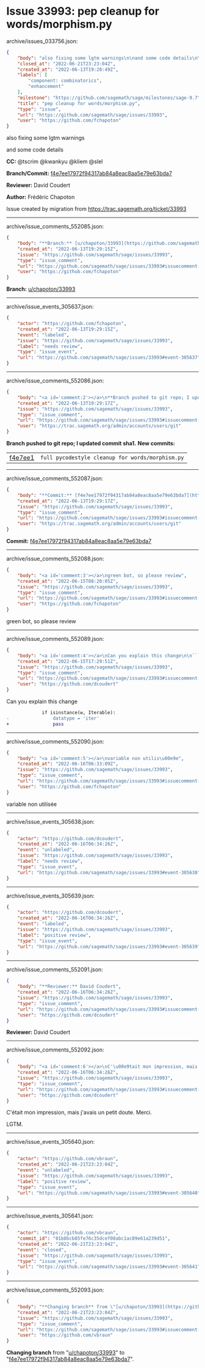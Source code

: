 # Issue 33993: pep cleanup for words/morphism.py

archive/issues_033756.json:
```json
{
    "body": "also fixing some lgtm warnings\n\nand some code details\n\n**CC:**  @tscrim @kwankyu @kliem @slel\n\n**Branch/Commit:** [f4e7ee17972f94317ab84a8eac8aa5e79e63bda7](https://github.com/sagemath/sagetrac-mirror/commit/f4e7ee17972f94317ab84a8eac8aa5e79e63bda7)\n\n**Reviewer:** David Coudert\n\n**Author:** Fr\u00e9d\u00e9ric Chapoton\n\nIssue created by migration from https://trac.sagemath.org/ticket/33993\n\n",
    "closed_at": "2022-06-21T23:23:04Z",
    "created_at": "2022-06-13T19:28:49Z",
    "labels": [
        "component: combinatorics",
        "enhancement"
    ],
    "milestone": "https://github.com/sagemath/sage/milestones/sage-9.7",
    "title": "pep cleanup for words/morphism.py",
    "type": "issue",
    "url": "https://github.com/sagemath/sage/issues/33993",
    "user": "https://github.com/fchapoton"
}
```
also fixing some lgtm warnings

and some code details

**CC:**  @tscrim @kwankyu @kliem @slel

**Branch/Commit:** [f4e7ee17972f94317ab84a8eac8aa5e79e63bda7](https://github.com/sagemath/sagetrac-mirror/commit/f4e7ee17972f94317ab84a8eac8aa5e79e63bda7)

**Reviewer:** David Coudert

**Author:** Frédéric Chapoton

Issue created by migration from https://trac.sagemath.org/ticket/33993





---

archive/issue_comments_552085.json:
```json
{
    "body": "**Branch:** [u/chapoton/33993](https://github.com/sagemath/sagetrac-mirror/tree/u/chapoton/33993)",
    "created_at": "2022-06-13T19:29:15Z",
    "issue": "https://github.com/sagemath/sage/issues/33993",
    "type": "issue_comment",
    "url": "https://github.com/sagemath/sage/issues/33993#issuecomment-552085",
    "user": "https://github.com/fchapoton"
}
```

**Branch:** [u/chapoton/33993](https://github.com/sagemath/sagetrac-mirror/tree/u/chapoton/33993)



---

archive/issue_events_305637.json:
```json
{
    "actor": "https://github.com/fchapoton",
    "created_at": "2022-06-13T19:29:15Z",
    "event": "labeled",
    "issue": "https://github.com/sagemath/sage/issues/33993",
    "label": "needs review",
    "type": "issue_event",
    "url": "https://github.com/sagemath/sage/issues/33993#event-305637"
}
```



---

archive/issue_comments_552086.json:
```json
{
    "body": "<a id='comment:2'></a>\n**Branch pushed to git repo; I updated commit sha1.** **New commits:**\n<table><tr><td><a href=\"https://github.com/sagemath/sagetrac-mirror/commit/f4e7ee17972f94317ab84a8eac8aa5e79e63bda7\">f4e7ee1</a></td><td><code>full pycodestyle cleanup for words/morphism.py</code></td></tr></table>\n",
    "created_at": "2022-06-13T19:29:17Z",
    "issue": "https://github.com/sagemath/sage/issues/33993",
    "type": "issue_comment",
    "url": "https://github.com/sagemath/sage/issues/33993#issuecomment-552086",
    "user": "https://trac.sagemath.org/admin/accounts/users/git"
}
```

<a id='comment:2'></a>
**Branch pushed to git repo; I updated commit sha1.** **New commits:**
<table><tr><td><a href="https://github.com/sagemath/sagetrac-mirror/commit/f4e7ee17972f94317ab84a8eac8aa5e79e63bda7">f4e7ee1</a></td><td><code>full pycodestyle cleanup for words/morphism.py</code></td></tr></table>




---

archive/issue_comments_552087.json:
```json
{
    "body": "**Commit:** [f4e7ee17972f94317ab84a8eac8aa5e79e63bda7](https://github.com/sagemath/sagetrac-mirror/commit/f4e7ee17972f94317ab84a8eac8aa5e79e63bda7)",
    "created_at": "2022-06-13T19:29:17Z",
    "issue": "https://github.com/sagemath/sage/issues/33993",
    "type": "issue_comment",
    "url": "https://github.com/sagemath/sage/issues/33993#issuecomment-552087",
    "user": "https://trac.sagemath.org/admin/accounts/users/git"
}
```

**Commit:** [f4e7ee17972f94317ab84a8eac8aa5e79e63bda7](https://github.com/sagemath/sagetrac-mirror/commit/f4e7ee17972f94317ab84a8eac8aa5e79e63bda7)



---

archive/issue_comments_552088.json:
```json
{
    "body": "<a id='comment:3'></a>\ngreen bot, so please review",
    "created_at": "2022-06-15T08:20:05Z",
    "issue": "https://github.com/sagemath/sage/issues/33993",
    "type": "issue_comment",
    "url": "https://github.com/sagemath/sage/issues/33993#issuecomment-552088",
    "user": "https://github.com/fchapoton"
}
```

<a id='comment:3'></a>
green bot, so please review



---

archive/issue_comments_552089.json:
```json
{
    "body": "<a id='comment:4'></a>\nCan you explain this change\n\n```diff\n             if isinstance(w, Iterable):\n-                datatype = 'iter'\n+                pass\n```",
    "created_at": "2022-06-15T17:29:51Z",
    "issue": "https://github.com/sagemath/sage/issues/33993",
    "type": "issue_comment",
    "url": "https://github.com/sagemath/sage/issues/33993#issuecomment-552089",
    "user": "https://github.com/dcoudert"
}
```

<a id='comment:4'></a>
Can you explain this change

```diff
             if isinstance(w, Iterable):
-                datatype = 'iter'
+                pass
```



---

archive/issue_comments_552090.json:
```json
{
    "body": "<a id='comment:5'></a>\nvariable non utilis\u00e9e",
    "created_at": "2022-06-16T06:33:09Z",
    "issue": "https://github.com/sagemath/sage/issues/33993",
    "type": "issue_comment",
    "url": "https://github.com/sagemath/sage/issues/33993#issuecomment-552090",
    "user": "https://github.com/fchapoton"
}
```

<a id='comment:5'></a>
variable non utilisée



---

archive/issue_events_305638.json:
```json
{
    "actor": "https://github.com/dcoudert",
    "created_at": "2022-06-16T06:34:26Z",
    "event": "unlabeled",
    "issue": "https://github.com/sagemath/sage/issues/33993",
    "label": "needs review",
    "type": "issue_event",
    "url": "https://github.com/sagemath/sage/issues/33993#event-305638"
}
```



---

archive/issue_events_305639.json:
```json
{
    "actor": "https://github.com/dcoudert",
    "created_at": "2022-06-16T06:34:26Z",
    "event": "labeled",
    "issue": "https://github.com/sagemath/sage/issues/33993",
    "label": "positive review",
    "type": "issue_event",
    "url": "https://github.com/sagemath/sage/issues/33993#event-305639"
}
```



---

archive/issue_comments_552091.json:
```json
{
    "body": "**Reviewer:** David Coudert",
    "created_at": "2022-06-16T06:34:26Z",
    "issue": "https://github.com/sagemath/sage/issues/33993",
    "type": "issue_comment",
    "url": "https://github.com/sagemath/sage/issues/33993#issuecomment-552091",
    "user": "https://github.com/dcoudert"
}
```

**Reviewer:** David Coudert



---

archive/issue_comments_552092.json:
```json
{
    "body": "<a id='comment:6'></a>\nC'\u00e9tait mon impression, mais j'avais un petit doute. Merci.\n\nLGTM.",
    "created_at": "2022-06-16T06:34:26Z",
    "issue": "https://github.com/sagemath/sage/issues/33993",
    "type": "issue_comment",
    "url": "https://github.com/sagemath/sage/issues/33993#issuecomment-552092",
    "user": "https://github.com/dcoudert"
}
```

<a id='comment:6'></a>
C'était mon impression, mais j'avais un petit doute. Merci.

LGTM.



---

archive/issue_events_305640.json:
```json
{
    "actor": "https://github.com/vbraun",
    "created_at": "2022-06-21T23:23:04Z",
    "event": "unlabeled",
    "issue": "https://github.com/sagemath/sage/issues/33993",
    "label": "positive review",
    "type": "issue_event",
    "url": "https://github.com/sagemath/sage/issues/33993#event-305640"
}
```



---

archive/issue_events_305641.json:
```json
{
    "actor": "https://github.com/vbraun",
    "commit_id": "01b8bcb85fe76c35dcef08abc1ac89e61a239d51",
    "created_at": "2022-06-21T23:23:04Z",
    "event": "closed",
    "issue": "https://github.com/sagemath/sage/issues/33993",
    "type": "issue_event",
    "url": "https://github.com/sagemath/sage/issues/33993#event-305641"
}
```



---

archive/issue_comments_552093.json:
```json
{
    "body": "**Changing branch** from \"[u/chapoton/33993](https://github.com/sagemath/sagetrac-mirror/tree/u/chapoton/33993)\" to \"[f4e7ee17972f94317ab84a8eac8aa5e79e63bda7](https://github.com/sagemath/sagetrac-mirror/commit/f4e7ee17972f94317ab84a8eac8aa5e79e63bda7)\".",
    "created_at": "2022-06-21T23:23:04Z",
    "issue": "https://github.com/sagemath/sage/issues/33993",
    "type": "issue_comment",
    "url": "https://github.com/sagemath/sage/issues/33993#issuecomment-552093",
    "user": "https://github.com/vbraun"
}
```

**Changing branch** from "[u/chapoton/33993](https://github.com/sagemath/sagetrac-mirror/tree/u/chapoton/33993)" to "[f4e7ee17972f94317ab84a8eac8aa5e79e63bda7](https://github.com/sagemath/sagetrac-mirror/commit/f4e7ee17972f94317ab84a8eac8aa5e79e63bda7)".
